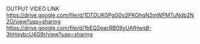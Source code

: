 
OUTPUT VIDEO LINK 
https://drive.google.com/file/d/1DTDUK0PgG0o2PKOhgN2mWPMTuNdb2N2O/view?usp=sharing
https://drive.google.com/file/d/1bEQ2eacRB09yUAfHws8-3hHqybcU4G9r/view?usp=sharing

